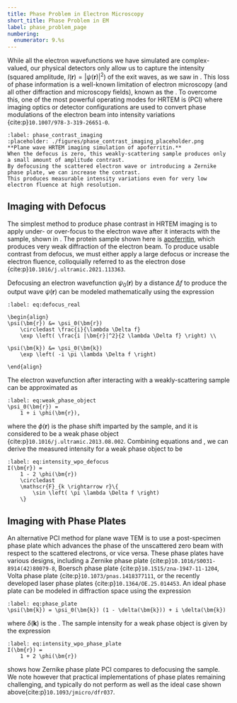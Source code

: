 ```yaml
---
title: Phase Problem in Electron Microscopy
short_title: Phase Problem in EM
label: phase_problem_page
numbering:
  enumerator: 9.%s
---
```


While all the electron wavefunctions we have simulated are complex-valued, our physical detectors only allow us to capture the intensity (squared amplitude, $I(\bm{r}) = \left|\psi(\bm{r})\right|^2$) of the exit waves, as we saw in [](#detectors_phonons_page).
This loss of phase information is a well-known limitation of electron microscopy (and all other diffraction and microscopy fields), known as the [](wiki:Phase_problem).
To overcome this, one of the most powerful operating modes for HRTEM is [](wiki:Phase-contrast_imaging) (PCI) where imaging optics or detector configurations are used to convert phase modulations of the electron beam into intensity variations {cite:p}`10.1007/978-3-319-26651-0`.


```{figure} #app:phase_contrast_imaging
:label: phase_contrast_imaging
:placeholder: ./figures/phase_contrast_imaging_placeholder.png
**Plane wave HRTEM imaging simulation of apoferritin.**
When the defocus is zero, this weakly-scattering sample produces only a small amount of amplitude contrast.
By defocusing the scattered electron wave or introducing a Zernike phase plate, we can increase the contrast.
This produces measurable intensity variations even for very low electron fluence at high resolution.
```

## Imaging with Defocus

The simplest method to produce phase contrast in HRTEM imaging is to apply under- or over-focus to the electron wave after it interacts with the sample, shown in [](#phase_contrast_imaging).
The protein sample shown here is [apoferritin](https://www.rcsb.org/structure/8RQB), which produces very weak diffraction of the electron beam.
To produce usable contrast from defocus, we must either apply a large defocus or increase the electron fluence, colloquially referred to as the electron dose {cite:p}`10.1016/j.ultramic.2021.113363`. 

Defocusing an electron wavefunction $\psi_0(\bm{r})$ by a distance $\Delta f$ to produce the output wave $\psi(\bm{r})$ can be modeled mathematically using the expression
```{math}
:label: eq:defocus_real

\begin{align}
\psi(\bm{r}) &= \psi_0(\bm{r})
	\circledast \frac{i}{\lambda \Delta f}
	\exp \left( \frac{i |\bm{r}|^2}{2 \lambda \Delta f} \right) \\

\psi(\bm{k}) &= \psi_0(\bm{k})
	\exp \left( -i \pi \lambda \Delta f \right)

\end{align}
```
The electron wavefunction after interacting with a weakly-scattering sample can be approximated as
```{math}
:label: eq:weak_phase_object
\psi_0(\bm{r}) = 
	1 + i \phi(\bm{r}),
```
where the $\phi(\bm{r})$ is the phase shift imparted by the sample, and it is considered to be a weak phase object {cite:p}`10.1016/j.ultramic.2013.08.002`. 
Combining equations [](#eq:defocus)
 and [](#eq:weak_phase_object), we can derive the measured intensity for a weak phase object to be
```{math}
:label: eq:intensity_wpo_defocus
I(\bm{r}) = 
	1 - 2 \phi(\bm{r}) 
	\circledast 
	\mathscr{F}_{k \rightarrow r}\{  
		\sin \left( \pi \lambda \Delta f \right)
	\}
```

## Imaging with Phase Plates

An alternative PCI method for plane wave TEM is to use a post-specimen phase plate which advances the phase of the unscattered zero beam with respect to the scattered electrons, or vice versa.
These phase plates have various designs, including a Zernike phase plate {cite:p}`10.1016/S0031-8914(42)80079-8`, Boersch phase plate {cite:p}`10.1515/zna-1947-11-1204`, Volta phase plate {cite:p}`10.1073/pnas.1418377111`, or the recently developed laser phase plates {cite:p}`10.1364/OE.25.014453`.
An ideal phase plate can be modeled in diffraction space using the expression
```{math}
:label: eq:phase_plate
\psi(\bm{k}) = \psi_0(\bm{k}) (1 - \delta(\bm{k})) + i \delta(\bm{k})
```
where $\delta(\bm{k})$ is the [](wiki:Dirac_delta_function).
The sample intensity for a weak phase object is given by the expression
```{math}
:label: eq:intensity_wpo_phase_plate
I(\bm{r}) = 
	1 + 2 \phi(\bm{r}) 
```

[](#phase_contrast_imaging) shows how Zernike phase plate PCI compares to defocusing the sample. 
We note however that practical implementations of phase plates remaining challenging, and typically do not perform as well as the ideal case shown above{cite:p}`10.1093/jmicro/dfr037`.

